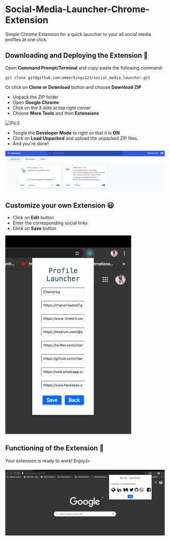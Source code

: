 # Social-Media-Launcher-Chrome-Extension
Simple Chrome Extension for a quick launcher to your all social media profiles at one click.

## Downloading and Deploying the Extension :eyes:	
Open __Command Prompt/Terminal__ and copy-paste the following command:
```
git clone git@github.com:ameerkings123/social_media_launcher.git
```

Or click on __Clone or Download__ button and choose __Download ZIP__     
* Unpack the ZIP folder
* Open __Google Chrome__
* Click on the 3 dots at top right corner
* Choose __More Tools__ and then __Extensions__

![Pic3](https://github.com/ameerkings123/social_media_launcher/blob/main/Readme_Images/Screenshot%20(32).png)

* Toogle the __Developer Mode__ to right so that it is __ON__ 
* Click on __Load Unpacked__ and upload the unpacked ZIP files.
* And you're done! 

![Pic4](https://github.com/chandrikadeb7/Social-Media-Launcher-Chrome-Extension/blob/master/Readme_Images/pic04.png)

## Customize your own Extension :smiley:

* Click on __Edit__ button
* Enter the corresponding social links
* Click on __Save__ button

![Pic 2](https://github.com/chandrikadeb7/Social-Media-Launcher-Chrome-Extension/blob/master/Readme_Images/pic02.png)

## Functioning of the Extension :purple_heart:

Your extension is ready to work! Enjoy:thumbsup:

![Pic 1](https://github.com/chandrikadeb7/Social-Media-Launcher-Chrome-Extension/blob/master/Readme_Images/pic01.png)

